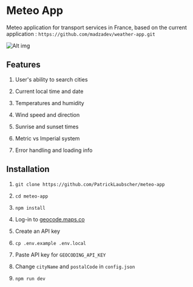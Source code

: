 # Meteo App

Meteo application for transport services in France, based on the current application : `https://github.com/madzadev/weather-app.git`


![Alt img](https://images.ctfassets.net/zlsyc9paq6sa/3uBrJ07WSM40FpolgjInHY/7d886cb4187b52194bf9b63c183a1d3a/1627637330_x.gif)

## Features

1. User's ability to search cities

2. Current local time and date

3. Temperatures and humidity

4. Wind speed and direction

5. Sunrise and sunset times

6. Metric vs Imperial system

7. Error handling and loading info

## Installation

1. `git clone https://github.com/PatrickLaubscher/meteo-app`

2. `cd meteo-app`

3. `npm install`

4. Log-in to [geocode.maps.co](https://geocode.maps.co/)

5. Create an API key

6. `cp .env.example .env.local`

7. Paste API key for `GEOCODING_API_KEY`

8. Change `cityName` and `postalCode` in `config.json`

8. `npm run dev`


